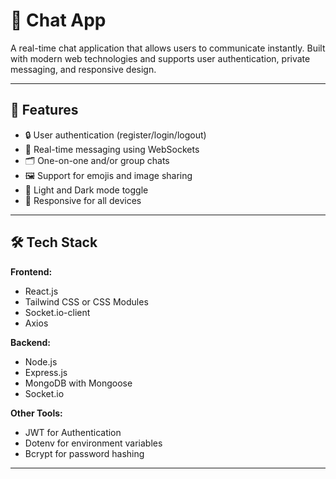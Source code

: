 # 💬 Chat App

A real-time chat application that allows users to communicate instantly. Built with modern web technologies and supports user authentication, private messaging, and responsive design.

---

## 🚀 Features

- 🔒 User authentication (register/login/logout)
- 💬 Real-time messaging using WebSockets
- 🗂️ One-on-one and/or group chats
- 🖼️ Support for emojis and image sharing
- 🌙 Light and Dark mode toggle
- 📱 Responsive for all devices

---

## 🛠️ Tech Stack

**Frontend:**
- React.js
- Tailwind CSS or CSS Modules
- Socket.io-client
- Axios

**Backend:**
- Node.js
- Express.js
- MongoDB with Mongoose
- Socket.io

**Other Tools:**
- JWT for Authentication
- Dotenv for environment variables
- Bcrypt for password hashing

---


